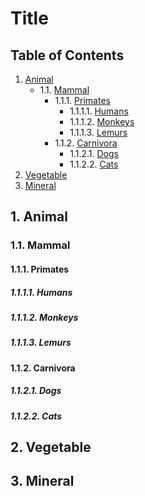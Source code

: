 Title
=====

## Table of Contents

1. [Animal](#1)
    - 1.1. [Mammal](#1.1)
        - 1.1.1. [Primates](#1.1.1)
            - 1.1.1.1. [Humans](#1.1.1.1)
            - 1.1.1.2. [Monkeys](#1.1.1.2)
            - 1.1.1.3. [Lemurs](#1.1.1.3)
        - 1.1.2. [Carnivora](#1.1.2)
            - 1.1.2.1. [Dogs](#1.1.2.1)
            - 1.1.2.2. [Cats](#1.1.2.2)
2. [Vegetable](#2)
3. [Mineral](#3)

<a class="markdown-toc-generated" id="1"></a>
## 1. Animal

<a class="markdown-toc-generated" id="1.1"></a>
### 1.1. Mammal

<a class="markdown-toc-generated" id="1.1.1"></a>
#### 1.1.1. Primates

<a class="markdown-toc-generated" id="1.1.1.1"></a>
##### 1.1.1.1. Humans

<a class="markdown-toc-generated" id="1.1.1.2"></a>
##### 1.1.1.2. Monkeys

<a class="markdown-toc-generated" id="1.1.1.3"></a>
##### 1.1.1.3. Lemurs

<a class="markdown-toc-generated" id="1.1.2"></a>
#### 1.1.2. Carnivora

<a class="markdown-toc-generated" id="1.1.2.1"></a>
##### 1.1.2.1. Dogs

<a class="markdown-toc-generated" id="1.1.2.2"></a>
##### 1.1.2.2. Cats

<a class="markdown-toc-generated" id="2"></a>
## 2. Vegetable



<a class="markdown-toc-generated" id="3"></a>
## 3. Mineral
